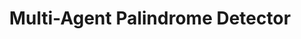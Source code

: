 ---
title: Multi-Agent Palindrome Detector
emoji: 🤖
colorFrom: indigo
colorTo: blue
sdk: gradio
sdk_version: 3.50.0
app_file: app.py
pinned: false
---